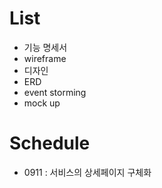# List

- 기능 명세서
- wireframe
- 디자인
- ERD
- event storming
- mock up

# Schedule
- 0911 : 서비스의 상세페이지 구체화